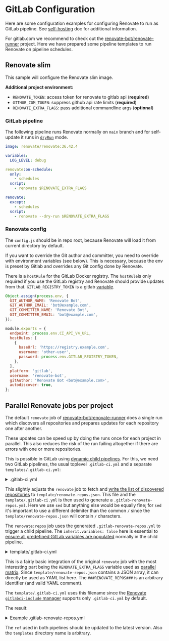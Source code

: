 # GitLab Configuration

Here are some configuration examples for configuring Renovate to run as GitLab pipeline.
See [self-hosting](https://docs.renovatebot.com/getting-started/running/#self-hosting-renovate) doc for additional information.

For gitlab.com we recommend to check out the [renovate-bot/renovate-runner](https://gitlab.com/renovate-bot/renovate-runner) project.
Here we have prepared some pipeline templates to run Renovate on pipeline schedules.

## Renovate slim

This sample will configure the Renovate slim image.

**Additional project environment:**

- `RENOVATE_TOKEN`: access token for renovate to gitlab api (**required**)
- `GITHUB_COM_TOKEN`: suppress github api rate limits (**required**)
- `RENOVATE_EXTRA_FLAGS`: pass additional commandline args (**optional**)

### GitLab pipeline

The following pipeline runs Renovate normally on `main` branch and for self-update it runs in [`dryRun`](https://docs.renovatebot.com/self-hosted-configuration/#dryrun) mode.

```yml
image: renovate/renovate:36.42.4

variables:
  LOG_LEVEL: debug

renovate:on-schedule:
  only:
    - schedules
  script:
    - renovate $RENOVATE_EXTRA_FLAGS

renovate:
  except:
    - schedules
  script:
    - renovate --dry-run $RENOVATE_EXTRA_FLAGS

```

### Renovate config

The `config.js` should be in repo root, because Renovate will load it from current directory by default.

If you want to override the Git author and committer, you need to override with environment variables (see below).
This is necessary, because the env is preset by Gitlab and overrides any Git config done by Renovate.

There is a `hostRule` for the GitLab Docker registry.
The `hostRule`is only required if you use the GitLab registry and Renovate should provide updates from that.
`GITLAB_REGISTRY_TOKEN` is a gitlab [variable](https://docs.gitlab.com/ee/ci/variables/#create-a-custom-variable-in-the-ui).

```js
Object.assign(process.env, {
  GIT_AUTHOR_NAME: 'Renovate Bot',
  GIT_AUTHOR_EMAIL: 'bot@example.com',
  GIT_COMMITTER_NAME: 'Renovate Bot',
  GIT_COMMITTER_EMAIL: 'bot@example.com',
});

module.exports = {
  endpoint: process.env.CI_API_V4_URL,
  hostRules: [
    {
      baseUrl: 'https://registry.example.com',
      username: 'other-user',
      password: process.env.GITLAB_REGISTRY_TOKEN,
    },
  ],
  platform: 'gitlab',
  username: 'renovate-bot',
  gitAuthor: 'Renovate Bot <bot@example.com>',
  autodiscover: true,
};
```

## Parallel Renovate jobs per project

The default `renovate` job of [renovate-bot/renovate-runner](https://gitlab.com/renovate-bot/renovate-runner) does a single run which discovers all repositories and prepares updates for each repository one after another.

These updates can be speed up by doing the runs once for each project in parallel. This also reduces the risk of the run failing altogether if there are errors with one or more repositories.

This is possible in GitLab using [dynamic child pipelines](https://docs.gitlab.com/ee/ci/pipelines/parent_child_pipelines.html#dynamic-child-pipelines).  For this, we need two GitLab pipelines, the usual toplevel `.gitlab-ci.yml` and a separate `templates/.gitlab-ci.yml`:

<details>
<summary>.gitlab-ci.yml</summary>

```yaml
include:
  - project: 'renovate-bot/renovate-runner'
    file: '/templates/renovate-slim.gitlab-ci.yml'
    ref: v8.81.6

renovate:
  variables:
    RENOVATE_AUTODISCOVER: 'true'
    RENOVATE_AUTODISCOVER_FILTER: '<group>/**'
  script:
    - renovate --write-discovered-repos=template/renovate-repos.json
    - sed "s~###RENOVATE_REPOS###~$(cat template/renovate-repos.json)~" template/.gitlab-ci.yml > .gitlab-renovate-repos.yml
  artifacts:
    paths:
      - renovate-repos.json
      - .gitlab-renovate-repos.yml

renovate:repos:
  stage: deploy
  needs:
    - renovate
  inherit:
    variables: false
  trigger:
    include:
      - job: renovate
        artifact: .gitlab-renovate-repos.yml
```

</details>

This slightly adjusts the `renovate` job to fetch and [write the list of discovered repositories](https://docs.renovatebot.com/self-hosted-configuration/#writediscoveredrepos) to `template/renovate-repos.json`. This file and the `template/.gitlab-ci.yml` is then used to generate a `.gitlab-renovate-repos.yml`. Here we use `sed` but anything else would be equally fine; for `sed` it's important to use a different delimiter than the common `/` since the `template/renovate-repos.json` will contain `/` characters.

The `renovate:repos` job uses the generated `.gitlab-renovate-repos.yml` to trigger a child pipeline. The `inherit.variables: false` here is essential to [ensure all predefined GitLab variables are populated](https://gitlab.com/gitlab-org/gitlab/-/issues/214340#note_423996331) normally in the child pipeline.

<details>
<summary>template/.gitlab-ci.yml</summary>

```yaml
include:
  - project: 'renovate-bot/renovate-runner'
    file: '/templates/renovate-slim.gitlab-ci.yml'
    ref: v8.81.6

variables:
  RENOVATE_ONBOARDING: 'true'

renovate:
  parallel:
    matrix:
      - RENOVATE_EXTRA_FLAGS: ###RENOVATE_REPOS###
  resource_group: $RENOVATE_EXTRA_FLAGS
```

</details>

This is a fairly basic integration of the original `renovate` job with the most interesting part being the `RENOVATE_EXTRA_FLAGS` variable used as [parallel matrix](https://docs.gitlab.com/ee/ci/yaml/#parallelmatrix). Since `template/renovate-repos.json` contains a JSON array, it can directly be used as YAML list here. The `###RENOVATE_REPOS###` is an arbitrary identifier (and valid YAML comment).

The `template/.gitlab-ci.yml` uses this filename since the [Renovate `gitlabci-include` manager](https://docs.renovatebot.com/modules/manager/gitlabci-include/) supports only `.gitlab-ci.yml` by default.

The result:

<details>
<summary>Example .gitlab-renovate-repos.yml</summary>

```yaml
include:
  - project: 'renovate-bot/renovate-runner'
    file: '/templates/renovate-slim.gitlab-ci.yml'
    ref: v8.81.6

variables:
  RENOVATE_ONBOARDING: 'true'

renovate:
  parallel:
    matrix:
      - RENOVATE_EXTRA_FLAGS: ["<group>/project-foo", "<group>/project-bar", ...]
  resource_group: $RENOVATE_EXTRA_FLAGS
```

</details>

The `ref` used in both pipelines should be updated to the latest version. Also the `templates` directory name is arbitrary.
